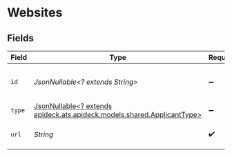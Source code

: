 # Websites


## Fields

| Field                                                                                                           | Type                                                                                                            | Required                                                                                                        | Description                                                                                                     | Example                                                                                                         |
| --------------------------------------------------------------------------------------------------------------- | --------------------------------------------------------------------------------------------------------------- | --------------------------------------------------------------------------------------------------------------- | --------------------------------------------------------------------------------------------------------------- | --------------------------------------------------------------------------------------------------------------- |
| `id`                                                                                                            | *JsonNullable<? extends String>*                                                                                | :heavy_minus_sign:                                                                                              | Unique identifier for the website                                                                               | 12345                                                                                                           |
| `type`                                                                                                          | [JsonNullable<? extends apideck.ats.apideck.models.shared.ApplicantType>](../../models/shared/ApplicantType.md) | :heavy_minus_sign:                                                                                              | The type of website                                                                                             | primary                                                                                                         |
| `url`                                                                                                           | *String*                                                                                                        | :heavy_check_mark:                                                                                              | The website URL                                                                                                 | http://example.com                                                                                              |